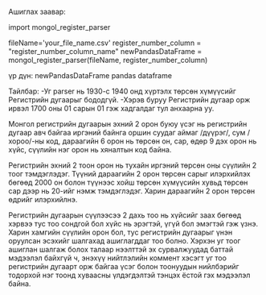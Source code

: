 Ашиглах заавар:

import mongol_register_parser

fileName='your_file_name.csv'
register_number_column = "register_number_column_name"
newPandasDataFrame = mongol_register_parser(fileName, register_number_column)

үр дүн:
newPandasDataFrame pandas dataframe

Тайлбар:
-Уг parser нь 1930-с 1940 онд хүртэлх төрсөн хүмүүсийг Регистрийн дугаарыг бододгүй.
-Хэрэв буруу Регистрийн дугаар орж ирвэл 1700 оны 01 сарын 01 гэж хадгалдаг тул анхаарна уу.

Монгол регистрийн дугаарын эхний 2 орон буюу үсэг нь регистрийн дугаар авч байгаа иргэний байнга 
оршин суудаг аймаг /дүүрэг/, сум /хороо/-ны код, дараагийн 6 орон нь төрсөн он, сар, өдөр 9 дэх орон нь хүйс, 
сүүлийн нэг орон нь хяналтын код байна.

Регистрийн эхний 2 тоон орон нь тухайн иргэний төрсөн оны сүүлийн 2 тоог тэмдэглэдэг. 
Түүний дараагийн 2 орон төрсөн сарыг илэрхийлэх бөгөөд 2000 он болон түүнээс хойш төрсөн хүмүүсийн
хувьд төрсөн сар дээр нь 20-ийг нэмж тэмдэглэдэг. Харин дараагийн 2 орон төрсөн өдрийг илэрхийлнэ.

Регистрийн дугаарын сүүлээсээ 2 дахь тоо нь хүйсийг заах бөгөөд хэрвээ тус тоо сондгой бол хүйс нь эрэгтэй,
үгүй бол эмэгтэй гэж үзнэ. Харин хамгийн сүүлийн орон бол, тус регистрийн дугаарыг үнэн оруулсан эсэхийг шалгахад
ашиглагддаг тоо болно. Хэрхэн уг тоог ашиглан шалгаж болох талаар нээлттэй эх сурвалжуудад баттай мэдээлэл байхгүй ч,
энэхүү нийтлэлийн коммент хэсэгт уг тоо регистрийн дугаарт орж байгаа үсэг болон тоонуудын нийлбэрийг тодорхой нэг
тоонд хуваасны үлдэгдэлтэй тэнцэх ёстой гэх мэдээлэл байна.